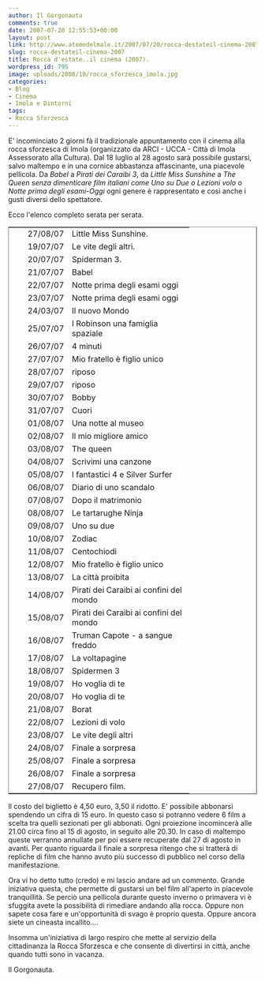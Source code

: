 ```yaml
---
author: Il Gorgonauta
comments: true
date: 2007-07-20 12:55:53+00:00
layout: post
link: http://www.atomodelmale.it/2007/07/20/rocca-destateil-cinema-2007/
slug: rocca-destateil-cinema-2007
title: Rocca d'estate..il cinema (2007).
wordpress_id: 795
image: uploads/2008/10/rocca_sforzesca_imola.jpg
categories:
- Blog
- Cinema
- Imola e Dintorni
tags:
- Rocca Sforzesca
---
```


E' incominciato 2 giorni fà il tradizionale appuntamento con il cinema alla rocca sforzesca di Imola (organizzato da ARCI - UCCA - Città di Imola Assessorato alla Cultura). Dal 18 luglio al 28 agosto sarà possibile gustarsi, salvo maltempo e in una cornice abbastanza affascinante, una piacevole pellicola. Da _Babel_ a _Pirati dei Caraibi 3_, da _Little Miss Sunshine_ a _The Queen _senza dimenticare film italiani come _Uno su Due_ o_ Lezioni volo_ o _Notte prima degli esami-Oggi_ ogni genere è rappresentato e così anche i gusti diversi dello spettatore.

Ecco l'elenco completo serata per serata.

<table rules="groups" cellspacing="0" border="1" >
<tbody >
<tr >

<td width="104" align="right" height="17" >27/08/07
</td>

<td width="230" align="left" >Little Miss Sunshine.
</td>
</tr>
<tr >

<td align="right" height="17" >19/07/07
</td>

<td align="left" >Le vite degli altri.
</td>
</tr>
<tr >

<td align="right" height="17" >20/07/07
</td>

<td align="left" >Spiderman 3.
</td>
</tr>
<tr >

<td align="right" height="17" >21/07/07
</td>

<td align="left" >Babel
</td>
</tr>
<tr >

<td align="right" height="17" >22/07/07
</td>

<td align="left" >Notte prima degli esami oggi
</td>
</tr>
<tr >

<td align="right" height="17" >23/07/07
</td>

<td align="left" >Notte prima degli esami oggi
</td>
</tr>
<tr >

<td align="right" height="17" >24/03/07
</td>

<td align="left" >Il nuovo Mondo
</td>
</tr>
<tr >

<td align="right" height="17" >25/07/07
</td>

<td align="left" >I Robinson una famiglia spaziale
</td>
</tr>
<tr >

<td align="right" height="17" >26/07/07
</td>

<td align="left" >4 minuti
</td>
</tr>
<tr >

<td align="right" height="17" >27/07/07
</td>

<td align="left" >Mio fratello è figlio unico
</td>
</tr>
<tr >

<td align="right" height="17" >28/07/07
</td>

<td align="left" >riposo
</td>
</tr>
<tr >

<td align="right" height="17" >29/07/07
</td>

<td align="left" >riposo
</td>
</tr>
<tr >

<td align="right" height="17" >30/07/07
</td>

<td align="left" >Bobby
</td>
</tr>
<tr >

<td align="right" height="18" >31/07/07
</td>

<td align="left" >Cuori
</td>
</tr>
<tr >

<td align="right" height="18" >01/08/07
</td>

<td align="left" >Una notte al museo
</td>
</tr>
<tr >

<td align="right" height="18" >02/08/07
</td>

<td align="left" >Il mio migliore amico
</td>
</tr>
<tr >

<td align="right" height="17" >03/08/07
</td>

<td align="left" >The queen
</td>
</tr>
<tr >

<td align="right" height="17" >04/08/07
</td>

<td align="left" >Scrivimi una canzone
</td>
</tr>
<tr >

<td align="right" height="17" >05/08/07
</td>

<td align="left" >I fantastici 4 e Silver Surfer
</td>
</tr>
<tr >

<td align="right" height="17" >06/08/07
</td>

<td align="left" >Diario di uno scandalo
</td>
</tr>
<tr >

<td align="right" height="17" >07/08/07
</td>

<td align="left" >Dopo il matrimonio
</td>
</tr>
<tr >

<td align="right" height="17" >08/08/07
</td>

<td align="left" >Le tartarughe Ninja
</td>
</tr>
<tr >

<td align="right" height="17" >09/08/07
</td>

<td align="left" >Uno su due
</td>
</tr>
<tr >

<td align="right" height="17" >10/08/07
</td>

<td align="left" >Zodiac
</td>
</tr>
<tr >

<td align="right" height="17" >11/08/07
</td>

<td align="left" >Centochiodi
</td>
</tr>
<tr >

<td align="right" height="17" >12/08/07
</td>

<td align="left" >Mio fratello è figlio unico
</td>
</tr>
<tr >

<td align="right" height="17" >13/08/07
</td>

<td align="left" >La città proibita
</td>
</tr>
<tr >

<td align="right" height="17" >14/08/07
</td>

<td align="left" >Pirati dei Caraibi ai confini del mondo
</td>
</tr>
<tr >

<td align="right" height="17" >15/08/07
</td>

<td align="left" >Pirati dei Caraibi ai confini del mondo
</td>
</tr>
<tr >

<td align="right" height="17" >16/08/07
</td>

<td align="left" >Truman Capote - a sangue freddo
</td>
</tr>
<tr >

<td align="right" height="17" >17/08/07
</td>

<td align="left" >La voltapagine
</td>
</tr>
<tr >

<td align="right" height="17" >18/08/07
</td>

<td align="left" >Spidermen 3
</td>
</tr>
<tr >

<td align="right" height="17" >19/08/07
</td>

<td align="left" >Ho voglia di te
</td>
</tr>
<tr >

<td align="right" height="17" >20/08/07
</td>

<td align="left" >Ho voglia di te
</td>
</tr>
<tr >

<td align="right" height="17" >21/08/07
</td>

<td align="left" >Borat
</td>
</tr>
<tr >

<td align="right" height="17" >22/08/07
</td>

<td align="left" >Lezioni di volo
</td>
</tr>
<tr >

<td align="right" height="17" >23/08/07
</td>

<td align="left" >Le vite degli altri
</td>
</tr>
<tr >

<td align="right" height="17" >24/08/07
</td>

<td align="left" >Finale a sorpresa
</td>
</tr>
<tr >

<td align="right" height="17" >25/08/07
</td>

<td align="left" >Finale a sorpresa
</td>
</tr>
<tr >

<td align="right" height="17" >26/08/07
</td>

<td align="left" >Finale a sorpresa
</td>
</tr>
<tr >

<td align="right" height="17" >27/08/07
</td>

<td align="left" >Recupero film.
</td>
</tr>
</tbody></table>
Il costo del biglietto è 4,50 euro, 3,50 il ridotto. E' possibile abbonarsi spendendo un cifra di 15 euro. In questo caso si potranno vedere 6 film a scelta tra quelli sezionati per gli abbonati. Ogni proiezione incomincerà alle 21.00 circa fino al 15 di agosto, in seguito alle 20.30. In caso di maltempo queste verranno annullate per poi essere recuperate dal 27 di agosto in avanti. Per quanto riguarda il finale a sorpresa ritengo che si tratterà di repliche di film che hanno avuto più successo di pubblico nel corso della manifestazione.

Ora vi ho detto tutto (credo) e mi lascio andare ad un commento. Grande iniziativa questa, che permette di gustarsi un bel film all'aperto in piacevole tranquillità. Se perciò una pellicola durante questo inverno o primavera vi è sfuggita avete la possibilità di rimediare andando alla rocca. Oppure non sapete cosa fare e un'opportunità di svago è proprio questa. Oppure ancora siete un cineasta incallito....

Insomma un'iniziativa di largo respiro che mette al servizio della cittadinanza la Rocca Sforzesca e che consente di divertirsi in città, anche quando tutti sono in vacanza.

Il Gorgonauta.
